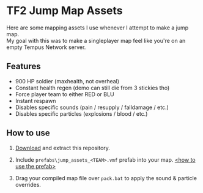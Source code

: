 # TF2 Jump Map Assets

Here are some mapping assets I use whenever I attempt to make a jump map. <br>
My goal with this was to make a singleplayer map feel like you're on an empty Tempus Network server.

## Features
- 900 HP soldier (maxhealth, not overheal)
- Constant health regen (demo can still die from 3 stickies tho)
- Force player team to either RED or BLU
- Instant respawn
- Disables specific sounds (pain / resupply / falldamage / etc.)
- Disables specific particles (explosions / blood / etc.)

## How to use
1. [Download](https://github.com/bakapear/jumpassets/archive/refs/heads/main.zip) and extract this repository.
2. Include `prefabs\jump_assets_<TEAM>.vmf` prefab into your map. [\<how to use the prefab\>](https://user-images.githubusercontent.com/13366049/168323358-7b19c1a8-589a-403a-a1d0-a6b43e48535f.png)

3. Drag your compiled map file over `pack.bat` to apply the sound & particle overrides.
